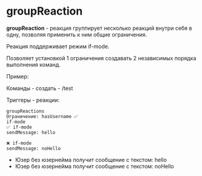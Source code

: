 # groupReaction

**groupReaction** - реакция группирует несколько реакций внутри себя в одну, позволяя применить к ним общие ограничения.

Реакция поддерживает режим if-mode.

Позволяет установкой 1 ограничения создавать 2 независимых порядка выполнения команд.

Пример:

Команды - создать - /test

Триггеры - реакции:
```
groupReactions
Ограничение: hasUsername ✅
if-mode
✅ if-mode
sendMessage: hello

❌ if-mode
sendMessage: noHello
```
* Юзер без юзернейма получит сообщение с текстом: hello
* Юзер без юзернейма получит сообщение с текстом: noHello

